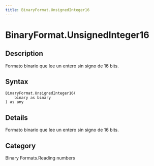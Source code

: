```yaml
---
title: BinaryFormat.UnsignedInteger16
---
```


# BinaryFormat.UnsignedInteger16


## Description

Formato binario que lee un entero sin signo de 16 bits.


## Syntax

```powerquery
BinaryFormat.UnsignedInteger16(
    binary as binary
) as any
```


## Details

Formato binario que lee un entero sin signo de 16 bits.



## Category
Binary Formats.Reading numbers
